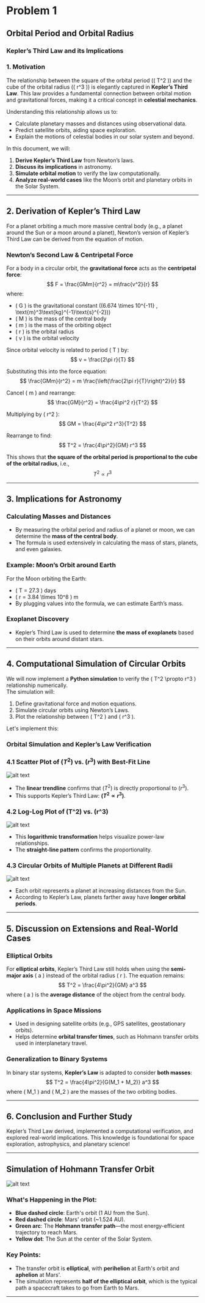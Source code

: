 # Problem 1
## **Orbital Period and Orbital Radius**  
### **Kepler’s Third Law and its Implications**  

### **1. Motivation**  
The relationship between the square of the orbital period (\( T^2 \)) and the cube of the orbital radius (\( r^3 \)) is elegantly captured in **Kepler’s Third Law**. This law provides a fundamental connection between orbital motion and gravitational forces, making it a critical concept in **celestial mechanics**.  

Understanding this relationship allows us to:  
- Calculate planetary masses and distances using observational data.  
- Predict satellite orbits, aiding space exploration.  
- Explain the motions of celestial bodies in our solar system and beyond.  

In this document, we will:  
1. **Derive Kepler’s Third Law** from Newton’s laws.  
2. **Discuss its implications** in astronomy.  
3. **Simulate orbital motion** to verify the law computationally.  
4. **Analyze real-world cases** like the Moon’s orbit and planetary orbits in the Solar System.  

---

## **2. Derivation of Kepler’s Third Law**  
For a planet orbiting a much more massive central body (e.g., a planet around the Sun or a moon around a planet), Newton’s version of Kepler’s Third Law can be derived from the equation of motion.

### **Newton’s Second Law & Centripetal Force**
For a body in a circular orbit, the **gravitational force** acts as the **centripetal force**:
$$
F = \frac{GMm}{r^2} = m\frac{v^2}{r}
$$
where:  
- \( G \) is the gravitational constant (\(6.674 \times 10^{-11} \, \text{m}^3\text{kg}^{-1}\text{s}^{-2}\))  
- \( M \) is the mass of the central body  
- \( m \) is the mass of the orbiting object  
- \( r \) is the orbital radius  
- \( v \) is the orbital velocity  

Since orbital velocity is related to period \( T \) by:
$$
v = \frac{2\pi r}{T}
$$

Substituting this into the force equation:
$$
\frac{GMm}{r^2} = m \frac{\left(\frac{2\pi r}{T}\right)^2}{r}
$$

Cancel \( m \) and rearrange:
$$
\frac{GM}{r^2} = \frac{4\pi^2 r}{T^2}
$$

Multiplying by \( r^2 \):
$$
GM = \frac{4\pi^2 r^3}{T^2}
$$

Rearrange to find:
$$
T^2 = \frac{4\pi^2}{GM} r^3
$$

This shows that **the square of the orbital period is proportional to the cube of the orbital radius**, i.e.,
$$
T^2 \propto r^3
$$

---

## **3. Implications for Astronomy**  

### **Calculating Masses and Distances**  
- By measuring the orbital period and radius of a planet or moon, we can determine the **mass of the central body**.  
- The formula is used extensively in calculating the mass of stars, planets, and even galaxies.  

### **Example: Moon’s Orbit around Earth**  
For the Moon orbiting the Earth:  
- \( T = 27.3 \) days  
- \( r = 3.84 \times 10^8 \) m  
- By plugging values into the formula, we can estimate Earth’s mass.  

### **Exoplanet Discovery**  
- Kepler’s Third Law is used to determine **the mass of exoplanets** based on their orbits around distant stars.  

---

## **4. Computational Simulation of Circular Orbits**  

We will now implement a **Python simulation** to verify the \( T^2 \propto r^3 \) relationship numerically.  
The simulation will:  
1. Define gravitational force and motion equations.  
2. Simulate circular orbits using Newton’s Laws.  
3. Plot the relationship between \( T^2 \) and \( r^3 \).  

Let's implement this:  

### **Orbital Simulation and Kepler’s Law Verification**

### **4.1 Scatter Plot of $(T^2)$ vs. $(r^3)$ with Best-Fit Line** 
![alt text](image.png)
- The **linear trendline** confirms that $(T^2)$ is directly proportional to $(r^3)$.  
- This supports Kepler’s Third Law: **$(T^2 \propto r^3)$**.

### **4.2 Log-Log Plot of \(T^2\) vs. \(r^3\)** 
![alt text](<Log-Log Plot Of Kepler's Third Law.png>)
- This **logarithmic transformation** helps visualize power-law relationships.  
- The **straight-line pattern** confirms the proportionality.
### **4.3 Circular Orbits of Multiple Planets at Different Radii**  
![alt text](<Circular Orbits At Different Radii.png>)
- Each orbit represents a planet at increasing distances from the Sun.  
- According to Kepler’s Law, planets farther away have **longer orbital periods**.  

---

## **5. Discussion on Extensions and Real-World Cases**  
### **Elliptical Orbits**  
For **elliptical orbits**, Kepler’s Third Law still holds when using the **semi-major axis** \( a \) instead of the orbital radius \( r \). The equation remains:
$$
T^2 = \frac{4\pi^2}{GM} a^3
$$
where \( a \) is the **average distance** of the object from the central body.

### **Applications in Space Missions**  
- Used in designing satellite orbits (e.g., GPS satellites, geostationary orbits).
- Helps determine **orbital transfer times**, such as Hohmann transfer orbits used in interplanetary travel.

### **Generalization to Binary Systems**  
In binary star systems, **Kepler’s Law** is adapted to consider **both masses**:
$$
T^2 = \frac{4\pi^2}{G(M_1 + M_2)} a^3
$$
where \( M_1 \) and \( M_2 \) are the masses of the two orbiting bodies.

---

## **6. Conclusion and Further Study**  
Kepler’s Third Law derived, implemented a computational verification, and explored real-world implications. This knowledge is foundational for space exploration, astrophysics, and planetary science!  

---

 ## **Simulation of Hohmann Transfer Orbit**
![alt text](<Hohmann Transfer Orbit Earth To Mars.png>)


###  What's Happening in the Plot:
- **Blue dashed circle**: Earth's orbit (1 AU from the Sun).
- **Red dashed circle**: Mars' orbit (~1.524 AU).
- **Green arc**: The **Hohmann transfer path**—the most energy-efficient trajectory to reach Mars.
- **Yellow dot**: The Sun at the center of the Solar System.

### Key Points:
- The transfer orbit is **elliptical**, with **perihelion** at Earth's orbit and **aphelion** at Mars'.
- The simulation represents **half of the elliptical orbit**, which is the typical path a spacecraft takes to go from Earth to Mars.

---
